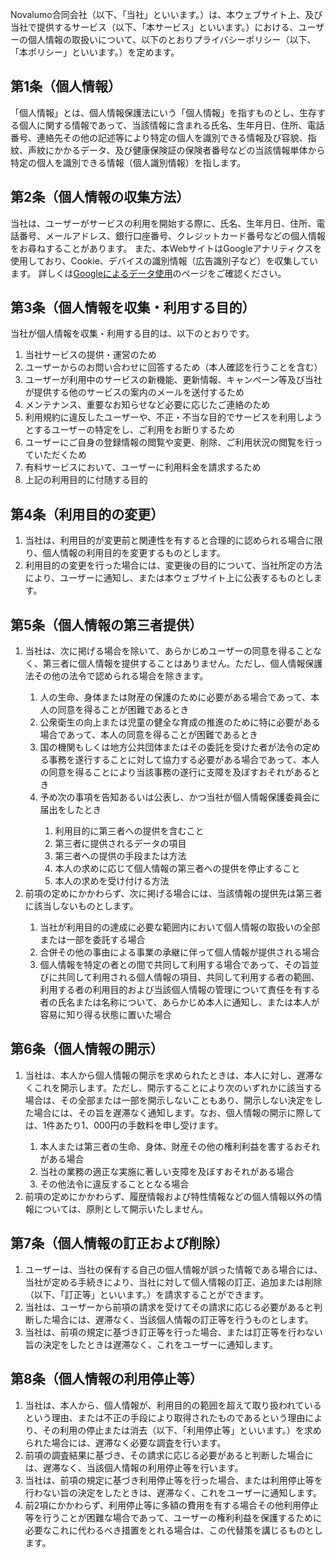 
Novalumo合同会社（以下、「当社」といいます。）は、本ウェブサイト上、及び当社で提供するサービス（以下、「本サービス」といいます。）における、ユーザーの個人情報の取扱いについて、以下のとおりプライバシーポリシー（以下、「本ポリシー」といいます。）を定めます。

## 第1条（個人情報）

  「個人情報」とは、個人情報保護法にいう「個人情報」を指すものとし、生存する個人に関する情報であって、当該情報に含まれる氏名、生年月日、住所、電話番号、連絡先その他の記述等により特定の個人を識別できる情報及び容貌、指紋、声紋にかかるデータ、及び健康保険証の保険者番号などの当該情報単体から特定の個人を識別できる情報（個人識別情報）を指します。

## 第2条（個人情報の収集方法）
  当社は、ユーザーがサービスの利用を開始する際に、氏名、生年月日、住所、電話番号、メールアドレス、銀行口座番号、クレジットカード番号などの個人情報をお尋ねすることがあります。
  また、本WebサイトはGoogleアナリティクスを使用しており、Cookie、デバイスの識別情報（広告識別子など）を収集しています。
  詳しくは<a href="https://policies.google.com/technologies/partner-sites" target="_blank" rel="noopener noreferrer">Googleによるデータ使用</a>のページをご確認ください。

## 第3条（個人情報を収集・利用する目的）
  当社が個人情報を収集・利用する目的は、以下のとおりです。
<ol>
  <li>当社サービスの提供・運営のため</li>
  <li>ユーザーからのお問い合わせに回答するため（本人確認を行うことを含む）</li>
  <li>ユーザーが利用中のサービスの新機能、更新情報、キャンペーン等及び当社が提供する他のサービスの案内のメールを送付するため</li>
  <li>メンテナンス、重要なお知らせなど必要に応じたご連絡のため</li>
  <li>利用規約に違反したユーザーや、不正・不当な目的でサービスを利用しようとするユーザーの特定をし、ご利用をお断りするため</li>
  <li>ユーザーにご自身の登録情報の閲覧や変更、削除、ご利用状況の閲覧を行っていただくため</li>
  <li>有料サービスにおいて、ユーザーに利用料金を請求するため</li>
  <li>上記の利用目的に付随する目的</li>
</ol>

## 第4条（利用目的の変更）
<ol>
  <li>当社は、利用目的が変更前と関連性を有すると合理的に認められる場合に限り、個人情報の利用目的を変更するものとします。</li>
  <li>利用目的の変更を行った場合には、変更後の目的について、当社所定の方法により、ユーザーに通知し、または本ウェブサイト上に公表するものとします。</li>
</ol>

## 第5条（個人情報の第三者提供）
<ol>
  <li>当社は、次に掲げる場合を除いて、あらかじめユーザーの同意を得ることなく、第三者に個人情報を提供することはありません。ただし、個人情報保護法その他の法令で認められる場合を除きます。</li>
  <ol>
    <li>人の生命、身体または財産の保護のために必要がある場合であって、本人の同意を得ることが困難であるとき</li>
    <li>公衆衛生の向上または児童の健全な育成の推進のために特に必要がある場合であって、本人の同意を得ることが困難であるとき</li>
    <li>国の機関もしくは地方公共団体またはその委託を受けた者が法令の定める事務を遂行することに対して協力する必要がある場合であって、本人の同意を得ることにより当該事務の遂行に支障を及ぼすおそれがあるとき</li>
    <li>予め次の事項を告知あるいは公表し、かつ当社が個人情報保護委員会に届出をしたとき</li>
    <ol>
      <li>利用目的に第三者への提供を含むこと</li>
      <li>第三者に提供されるデータの項目</li>
      <li>第三者への提供の手段または方法</li>
      <li>本人の求めに応じて個人情報の第三者への提供を停止すること</li>
      <li>本人の求めを受け付ける方法</li>
    </ol>
  </ol>
  <li>前項の定めにかかわらず、次に掲げる場合には、当該情報の提供先は第三者に該当しないものとします。</li>
  <ol>
    <li>当社が利用目的の達成に必要な範囲内において個人情報の取扱いの全部または一部を委託する場合</li>
    <li>合併その他の事由による事業の承継に伴って個人情報が提供される場合</li>
    <li>個人情報を特定の者との間で共同して利用する場合であって、その旨並びに共同して利用される個人情報の項目、共同して利用する者の範囲、利用する者の利用目的および当該個人情報の管理について責任を有する者の氏名または名称について、あらかじめ本人に通知し、または本人が容易に知り得る状態に置いた場合</li>
  </ol>
</ol>

## 第6条（個人情報の開示）
<ol>
  <li>当社は、本人から個人情報の開示を求められたときは、本人に対し、遅滞なくこれを開示します。ただし、開示することにより次のいずれかに該当する場合は、その全部または一部を開示しないこともあり、開示しない決定をした場合には、その旨を遅滞なく通知します。なお、個人情報の開示に際しては、1件あたり1、000円の手数料を申し受けます。</li>
  <ol>
    <li>本人または第三者の生命、身体、財産その他の権利利益を害するおそれがある場合</li>
    <li>当社の業務の適正な実施に著しい支障を及ぼすおそれがある場合</li>
    <li>その他法令に違反することとなる場合</li>
  </ol>
  <li>前項の定めにかかわらず、履歴情報および特性情報などの個人情報以外の情報については、原則として開示いたしません。</li>
</ol>

## 第7条（個人情報の訂正および削除）
<ol>
  <li>ユーザーは、当社の保有する自己の個人情報が誤った情報である場合には、当社が定める手続きにより、当社に対して個人情報の訂正、追加または削除（以下、「訂正等」といいます。）を請求することができます。</li>
  <li>当社は、ユーザーから前項の請求を受けてその請求に応じる必要があると判断した場合には、遅滞なく、当該個人情報の訂正等を行うものとします。</li>
  <li>当社は、前項の規定に基づき訂正等を行った場合、または訂正等を行わない旨の決定をしたときは遅滞なく、これをユーザーに通知します。</li>
</ol>

## 第8条（個人情報の利用停止等）
<ol>
  <li>当社は、本人から、個人情報が、利用目的の範囲を超えて取り扱われているという理由、または不正の手段により取得されたものであるという理由により、その利用の停止または消去（以下、「利用停止等」といいます。）を求められた場合には、遅滞なく必要な調査を行います。</li>
  <li>前項の調査結果に基づき、その請求に応じる必要があると判断した場合には、遅滞なく、当該個人情報の利用停止等を行います。</li>
  <li>当社は、前項の規定に基づき利用停止等を行った場合、または利用停止等を行わない旨の決定をしたときは、遅滞なく、これをユーザーに通知します。</li>
  <li>前2項にかかわらず、利用停止等に多額の費用を有する場合その他利用停止等を行うことが困難な場合であって、ユーザーの権利利益を保護するために必要なこれに代わるべき措置をとれる場合は、この代替策を講じるものとします。</li>
</ol>